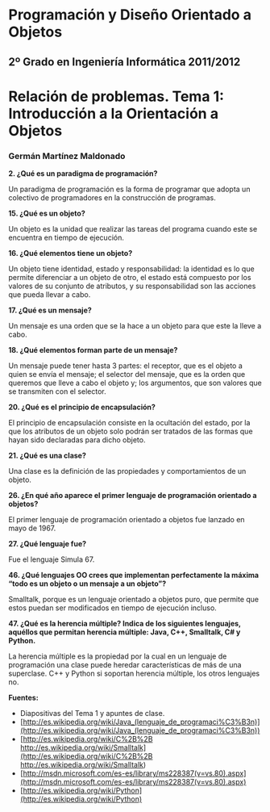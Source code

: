 Programación y Diseño Orientado a Objetos
=========================================
2º Grado en Ingeniería Informática 2011/2012
--------------------------------------------


# Relación de problemas. Tema 1: Introducción a la Orientación a Objetos
### Germán Martínez Maldonado

**2. ¿Qué es un paradigma de programación?**

Un paradigma de programación es la forma de programar que adopta un colectivo de programadores en la construcción de programas.

**15. ¿Qué es un objeto?**

Un objeto es la unidad que realizar las tareas del programa cuando este se encuentra en tiempo de ejecución.

**16. ¿Qué elementos tiene un objeto?**

Un objeto tiene identidad, estado y responsabilidad: la identidad es lo que permite diferenciar a un objeto de otro, el estado está compuesto por los valores de su conjunto de atributos, y su responsabilidad son las acciones que pueda llevar a cabo.

**17. ¿Qué es un mensaje?**

Un mensaje es una orden que se la hace a un objeto para que este la lleve a cabo.

**18. ¿Qué elementos forman parte de un mensaje?**

Un mensaje puede tener hasta 3 partes: el receptor, que es el objeto a quien se envía el mensaje; el selector del mensaje, que es la orden que queremos que lleve a cabo el objeto y; los argumentos, que son valores que se transmiten con el selector.

**20. ¿Qué es el principio de encapsulación?**

El principio  de  encapsulación consiste en la  ocultación del estado, por la que  los atributos de un objeto solo podrán ser tratados de las formas que hayan sido declaradas para dicho objeto.

**21. ¿Qué es una clase?**

Una clase es la definición de las propiedades y comportamientos de un objeto.

**26. ¿En qué año aparece el primer lenguaje de programación orientado a objetos?**

El primer lenguaje de programación orientado a objetos fue lanzado en mayo de 1967.

**27. ¿Qué lenguaje fue?**

Fue el lenguaje Simula 67.

**46. ¿Qué lenguajes OO crees que implementan perfectamente la máxima “todo es un objeto o un mensaje a un objeto”?**

Smalltalk, porque es un lenguaje orientado a objetos puro, que permite que estos puedan ser modificados en tiempo de ejecución incluso.

**47. ¿Qué es la herencia múltiple? Indica de los siguientes lenguajes, aquéllos que permitan herencia múltiple: Java, C++, Smalltalk, C# y Python.**

La herencia múltiple es la propiedad por la cual en un lenguaje de programación una clase puede heredar características de más de una superclase. C++ y Python si soportan herencia múltiple, los otros lenguajes no.


**Fuentes:**

* Diapositivas del Tema 1 y apuntes de clase.
* [http://es.wikipedia.org/wiki/Java_(lenguaje_de_programaci%C3%B3n)](http://es.wikipedia.org/wiki/Java_(lenguaje_de_programaci%C3%B3n))
* [http://es.wikipedia.org/wiki/C%2B%2B  http://es.wikipedia.org/wiki/Smalltalk](http://es.wikipedia.org/wiki/C%2B%2B  http://es.wikipedia.org/wiki/Smalltalk)
* [http://msdn.microsoft.com/es-es/library/ms228387(v=vs.80).aspx](http://msdn.microsoft.com/es-es/library/ms228387(v=vs.80).aspx)
* [http://es.wikipedia.org/wiki/Python](http://es.wikipedia.org/wiki/Python)
